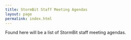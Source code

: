 ```yaml
---
title: StormBit Staff Meeting Agendas
layout: page
permalink: index.html
---
```


Found here will be a list of StormBit staff meeting agendas.